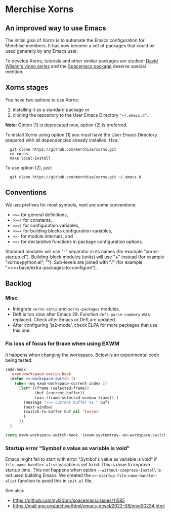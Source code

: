 # Merchise Xorns

## An improved way to use Emacs

The initial goal of Xorns is to automate the Emacs configuration for Merchise
members.  It has now become a set of packages that could be used generally by
any Emacs user.

To develop Xorns, tutorials and other similar packages are studied: [David
Wilson's video series](https://www.youtube.com/@SystemCrafters) and the
[Spacemacs package](https://github.com/syl20bnr/spacemacs) deserve special
mention.


## Xorns stages

You have two options to use Xorns:

  1. installing it as a standard package or
  2. cloning the repository to the User Emacs Directory `"~/.emacs.d"`.

**Note**: Option (1) is deprecated now, option (2) is preferred.

To install Xorns using option (1) you must have the User Emacs Directory
prepared with all dependencies already installed.  Use:

```shell
  git clone https://github.com/merchise/xorns.git
  cd xorns
  make local-install
```

To use option (2), just:

```shell
  git clone https://github.com/merchise/xorns.git ~/.emacs.d
```


## Conventions

We use prefixes for most symbols, next are some conventions:

- `>>=` for general definitions,
- `>>=!` for constants,
- `>>=|` for configuration variables,
- `>>=+` for building blocks configuration variables,
- `>>-` for module internals, and
- `>>:` for declarative functions in package configuration options.

Standard modules will use "-" separator in its names (for example
"xorns-startup.el").  Building-block modules (units) will use "+" instead (for
example "xorns+python.el", "").  Sub-levels are joined with "/" (for example
">>=+base/extra-packages-to-configure").


## Backlog

### Misc

  - Integrate `xorns-setup` and `xorns-packages` modules.
  - Deft is too slow after Emacs 28.  Function `deft-parse-summary` was
    replaced.  Check after Emacs or Deft are updated.
  - After configuring 'js2-mode', check ELPA for more packages that use this
    one.


### Fix loss of focus for Brave when using EXWM

It happens when changing the workspace.  Below is an experimental code being
tested:

```lisp
(add-hook
  'exwm-workspace-switch-hook
  (defun >>-workspace-switch ()
    (when (eq exwm-workspace-current-index 2)
      (let* ((frame (selected-frame))
             (buf (current-buffer))
             (win (frame-selected-window frame)) )
        (message ">>= current buffer %s." buf)
        (next-window)
        (switch-to-buffer buf nil 'force)
        )
      ))
  )

(setq exwm-workspace-switch-hook '(exwm-systemtray--on-workspace-switch))
```

### Startup error "Symbol's value as variable is void"

Emacs might fail to start with error "Symbol's value as variable is void" if
`file-name-handler-alist` variable is set to nil.  This is done to improve
startup time.  This not happens when option `--without-compress-install` is
not used building Emacs.  We created the `>>-startup-file-name-handler-alist`
function to avoid this in `init.el` file.

See also:
 - https://github.com/syl20bnr/spacemacs/issues/11585
 - https://mail.gnu.org/archive/html/emacs-devel/2022-08/msg00234.html
